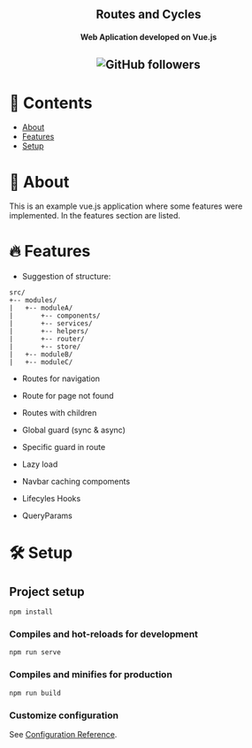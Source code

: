 <h2 align="center">Routes and Cycles</h2>
<h4 align="center">Web Aplication developed on Vue.js</h4>
<h2 align="center">
<img alt="GitHub followers" src="https://img.shields.io/github/followers/Alfareiza?label=Follow%20me%20%3A%29&style=social">
</h2>

# 📖 Contents
<ul>
  <li><a href="#-about">About</a></li>
  <li><a href="#-features">Features</a></li>
  <li><a href="#setup">Setup</a></li>
</ul>

# 📃 About

This is an example vue.js application where some features were implemented. In the features section are listed.

# 🔥 Features

- Suggestion of structure:

```
src/
+-- modules/
|   +-- moduleA/
|       +-- components/
|       +-- services/
|       +-- helpers/
|       +-- router/
|       +-- store/
|   +-- moduleB/
|   +-- moduleC/
```
- Routes for navigation

- Route for page not found

- Routes with children

- Global guard (sync & async)

- Specific guard in route

- Lazy load

- Navbar caching compoments

- Lifecyles Hooks

- QueryParams

# 🛠️ Setup

## Project setup
```
npm install
```

### Compiles and hot-reloads for development
```
npm run serve
```

### Compiles and minifies for production
```
npm run build
```

### Customize configuration
See [Configuration Reference](https://cli.vuejs.org/config/).
